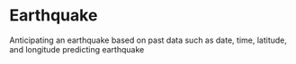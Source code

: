 # Earthquake
Anticipating an earthquake based on past data such as date, time, latitude, and longitude predicting earthquake
